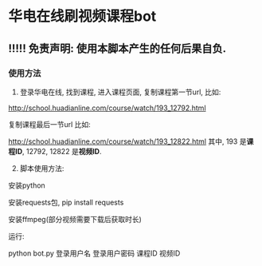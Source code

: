 # 华电在线刷视频课程bot

## !!!!! 免责声明: 使用本脚本产生的任何后果自负.

### 使用方法
1. 登录华电在线, 找到课程, 进入课程页面, 复制课程第一节url, 比如:

http://school.huadianline.com/course/watch/193_12792.html

复制课程最后一节url 比如:

http://school.huadianline.com/course/watch/193_12822.html
其中, 193 是**课程ID**, 12792, 12822 是**视频ID**.

2. 脚本使用方法:

安装python

安装requests包, pip install requests

安装ffmpeg(部分视频需要下载后获取时长)

运行:

python bot.py 登录用户名 登录用户密码 课程ID 视频ID